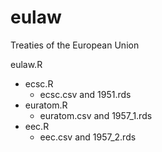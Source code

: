 # eulaw
Treaties of the European Union

eulaw.R

* ecsc.R
  + ecsc.csv and 1951.rds
* euratom.R
  + euratom.csv and 1957_1.rds
* eec.R
  + eec.csv and 1957_2.rds


